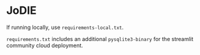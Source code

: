 # JoDIE

If running locally, use `requirements-local.txt`.

`requirements.txt` includes an additional `pysqlite3-binary` for the streamlit community cloud deployment.
